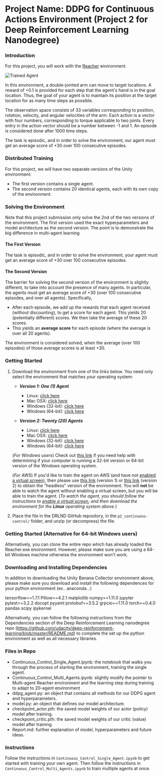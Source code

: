 [//]: # (Image References)

[image1]: https://user-images.githubusercontent.com/10624937/43851024-320ba930-9aff-11e8-8493-ee547c6af349.gif "Trained Agent"

# Project Name: DDPG for Continuous Actions Environment (Project 2 for Deep Reinforcement Learning Nanodegree)


### Introduction

For this project, you will work with the [Reacher](https://github.com/Unity-Technologies/ml-agents/blob/master/docs/Learning-Environment-Examples.md#reacher) environment.

![Trained Agent][image1]

In this environment, a double-jointed arm can move to target locations. A reward of +0.1 is provided for each step that the agent's hand is in the goal location. Thus, the goal of your agent is to maintain its position at the target location for as many time steps as possible.

The observation space consists of 33 variables corresponding to position, rotation, velocity, and angular velocities of the arm. Each action is a vector with four numbers, corresponding to torque applicable to two joints. Every entry in the action vector should be a number between -1 and 1. An episode is considered done after 1000 time steps.

The task is episodic, and in order to solve the environment, our agent must get an average score of +30 over 100 consecutive episodes.

### Distributed Training

For this project, we will have two separate versions of the Unity environment:
- The first version contains a single agent.
- The second version contains 20 identical agents, each with its own copy of the environment.

### Solving the Environment

Note that this project submission only solve the 2nd of the two versions of the environment. The first version used the exact hyperparameters and model architecture as the second version. The point is to demonstrate the big difference in multi-agent learning

#### The First Version

The task is episodic, and in order to solve the environment,  your agent must get an average score of +30 over 100 consecutive episodes.

#### The Second Version

The barrier for solving the second version of the environment is slightly different, to take into account the presence of many agents.  In particular, the agents must get an average score of +30 (over 100 consecutive episodes, and over all agents).  Specifically,
- After each episode, we add up the rewards that each agent received (without discounting), to get a score for each agent.  This yields 20 (potentially different) scores.  We then take the average of these 20 scores. 
- This yields an **average score** for each episode (where the average is over all 20 agents).

The environment is considered solved, when the average (over 100 episodes) of those average scores is at least +30. 

### Getting Started

1. Download the environment from one of the links below.  You need only select the environment that matches your operating system:

    - **_Version 1: One (1) Agent_**
        - Linux: [click here](https://s3-us-west-1.amazonaws.com/udacity-drlnd/P2/Reacher/one_agent/Reacher_Linux.zip)
        - Mac OSX: [click here](https://s3-us-west-1.amazonaws.com/udacity-drlnd/P2/Reacher/one_agent/Reacher.app.zip)
        - Windows (32-bit): [click here](https://s3-us-west-1.amazonaws.com/udacity-drlnd/P2/Reacher/one_agent/Reacher_Windows_x86.zip)
        - Windows (64-bit): [click here](https://s3-us-west-1.amazonaws.com/udacity-drlnd/P2/Reacher/one_agent/Reacher_Windows_x86_64.zip)

    - **_Version 2: Twenty (20) Agents_**
        - Linux: [click here](https://s3-us-west-1.amazonaws.com/udacity-drlnd/P2/Reacher/Reacher_Linux.zip)
        - Mac OSX: [click here](https://s3-us-west-1.amazonaws.com/udacity-drlnd/P2/Reacher/Reacher.app.zip)
        - Windows (32-bit): [click here](https://s3-us-west-1.amazonaws.com/udacity-drlnd/P2/Reacher/Reacher_Windows_x86.zip)
        - Windows (64-bit): [click here](https://s3-us-west-1.amazonaws.com/udacity-drlnd/P2/Reacher/Reacher_Windows_x86_64.zip)
    
    (_For Windows users_) Check out [this link](https://support.microsoft.com/en-us/help/827218/how-to-determine-whether-a-computer-is-running-a-32-bit-version-or-64) if you need help with determining if your computer is running a 32-bit version or 64-bit version of the Windows operating system.

    (_For AWS_) If you'd like to train the agent on AWS (and have not [enabled a virtual screen](https://github.com/Unity-Technologies/ml-agents/blob/master/docs/Training-on-Amazon-Web-Service.md)), then please use [this link](https://s3-us-west-1.amazonaws.com/udacity-drlnd/P2/Reacher/one_agent/Reacher_Linux_NoVis.zip) (version 1) or [this link](https://s3-us-west-1.amazonaws.com/udacity-drlnd/P2/Reacher/Reacher_Linux_NoVis.zip) (version 2) to obtain the "headless" version of the environment.  You will **not** be able to watch the agent without enabling a virtual screen, but you will be able to train the agent.  (_To watch the agent, you should follow the instructions to [enable a virtual screen](https://github.com/Unity-Technologies/ml-agents/blob/master/docs/Training-on-Amazon-Web-Service.md), and then download the environment for the **Linux** operating system above._)

2. Place the file in the DRLND GitHub repository, in the `p2_continuous-control/` folder, and unzip (or decompress) the file. 

### Getting Started (Alternative for 64-bit Windows users)

Alternatively, you can clone the entire repo which has already loaded the Reacher.exe environment. However, please make sure you are using a 64-bit Windows machine otherwise the environment won't work.

### Downloading and Installing Dependencies
In addition to downloading the Unity Banana Collector environment above, please make sure you download and install the following dependences for your python environment (ex.. anaconda...)

tensorflow==1.7.1
Pillow>=4.2.1
matplotlib
numpy>=1.11.0
jupyter
pytest>=3.2.2
docopt
pyyaml
protobuf==3.5.2
grpcio==1.11.0
torch==0.4.0
pandas
scipy
ipykernel 

Alternatively, you can follow the following instructions from the Dependencies section of the Deep Reinforcement Learning nanodegree repo (https://github.com/udacity/deep-reinforcement-learning/blob/master/README.md) to complete the set up the python environment as well as all necessary libraries.

### Files in Repo

- Continuous_Control_Single_Agent.ipynb: the notebook that walks you through the process of starting the environment, training the single agent.
- Continuous_Control_Multi_Agents.ipynb: slightly modify the pointer to Multi-agent Reacher environment and the learning step during training to adapt to 20-agent environment
- ddpg_agent.py: an object that contains all methods for our DDPG agent and hyperparameters.
- model.py: an object that defines our model architecture.
- checkpoint_actor.pth: the saved model weights of our actor (policy) model after training.
- checkpoint_critic.pth: the saved model weights of our critic (value) model after training.
- Report.md: further explanation of model, hyperparameters and future ideas.

### Instructions

Follow the instructions in `Continuous_Control_Single_Agent.ipynb` to get started with training your own agent. Then follow the instructions in `Continuous_Control_Multi_Agents.ipynb` to train multiple agents at once.